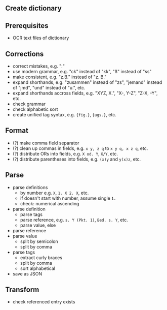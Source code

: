 ## Create dictionary



## Prerequisites

- OCR text files of dictionary



## Corrections

- correct mistakes, e.g. ":"
- use modern grammar, e.g. "ck" instead of "kk", "ß" instead of "ss"
- make consistent, e.g. "z.B." instead of "z. B."
- expand shorthands, e.g. "zusammen" instead of "zs", "jemand" instead of "jmd", "und" instead of "u.", etc.
- expand shorthands accross fields, e.g. "XYZ, X.", "X-, Y-Z", "Z-X, -Y", etc.
- check grammar
- check alphabetic sort
- create unified tag syntax, e.g. `{fig.}`, `{ugs.}`, etc.



## Format

- (?) make comma field separator
- (?) clean up commas in fields, e.g. `x y, z q` to `x y q, x z q`, etc.
- (?) distribute ORs into fields, e.g. `X od. Y`, `X/Y`, etc.
- (?) distribute parentheses into fields, e.g. `(x)y` and `y(x)z`, etc.



## Parse

- parse definitions
  - by number e.g. `X`, `1. X 2. X`, etc.
  - if doesn't start with number, assume single `1.`
  - check: numerical ascending
- parse definition
  - parse tags
  - parse reference, e.g. `s. Y (Pkt. 1)`, `Bed. s. Y`, etc.
  - parse value, else
- parse reference
- parse value
  - split by semicolon
  - split by comma
- parse tags
  - extract curly braces
  - split by comma
  - sort alphabetical
- save as JSON



## Transform

- check referenced entry exists